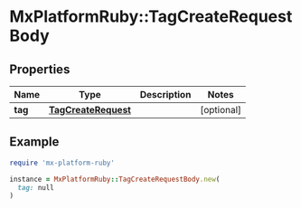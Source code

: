 # MxPlatformRuby::TagCreateRequestBody

## Properties

| Name | Type | Description | Notes |
| ---- | ---- | ----------- | ----- |
| **tag** | [**TagCreateRequest**](TagCreateRequest.md) |  | [optional] |

## Example

```ruby
require 'mx-platform-ruby'

instance = MxPlatformRuby::TagCreateRequestBody.new(
  tag: null
)
```


